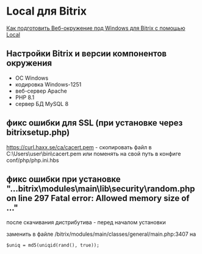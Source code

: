 
# Local для Bitrix

[Как подготовить Веб-окружение под Windows для Bitrix с помощью Local](https://zen.yandex.ru/media/id/5b1a58b8eb269500a877dd6c/kak-podgotovit-vebokrujenie-pod-windows-dlia-bitrix-s-pomosciu-local-5f266321f818c06866348cb3)

## Настройки Bitrix и версии компонентов окружения

- OC Windows
- кодировка Windows-1251
- веб-сервер Apache
- PHP 8.1
- сервер БД MySQL 8

## фикс ошибки для SSL (при установке через bitrixsetup.php)

https://curl.haxx.se/ca/cacert.pem - скопировать файл в C:\Users\user\bin\cacert.pem или поменять на свой путь в конфиге conf/php/php.ini.hbs

## фикс ошибки при установке "...bitrix\modules\main\lib\security\random.php on line 297 Fatal error: Allowed memory size of ..."

после скачивания дистрибутива - перед началом установки

 заменить в файле /bitrix/modules/main/classes/general/main.php:3407 на

```
$uniq = md5(uniqid(rand(), true));
```
